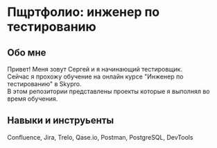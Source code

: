 # Пщртфолио: инженер по тестированию

## Обо мне

Привет! Меня зовут Сергей и я начинающий тестировщик.<br>
Сейчас я прохожу обучение на онлайн курсе "Инженер по тестированию" в Skypro. <br>
В этом репозитории представлены проекты которые я выполнял во время обучения.<br>

## Навыки и инструьенты

Confluence, Jira, Trelo, Qase.io, Postman, PostgreSQL, DevTools <br>
